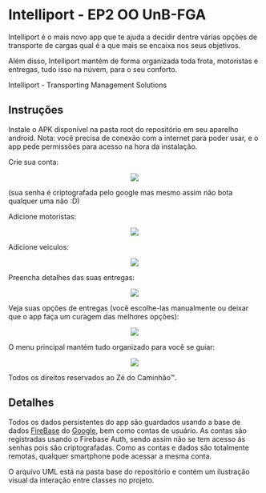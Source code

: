 # Intelliport - EP2 OO UnB-FGA

Intelliport é o mais novo app que te ajuda a decidir dentre várias opções de transporte de cargas qual é a que mais se encaixa nos seus objetivos.

Além disso, Intelliport mantém de forma organizada toda frota, motoristas e entregas, tudo isso na núvem, para o seu conforto.

Intelliport - Transporting Management Solutions

## Instruções

Instale o APK disponível na pasta root do repositório em seu aparelho android. Nota: você precisa de conexão com a internet para poder usar, e o app pede permissões para acesso na hora da instalação.

Crie sua conta:

<p align="center"> 
<img src="https://i.imgur.com/Iz342nH.jpg">
</p>

(sua senha é criptografada pelo google mas mesmo assim não bota qualquer uma não :D)

Adicione motoristas:

<p align="center"> 
<img src="https://i.imgur.com/sU4KLVV.jpg">
</p>

Adicione veiculos:

<p align="center"> 
<img src="https://i.imgur.com/M6hDFD7.jpg">
</p>

Preencha detalhes das suas entregas:

<p align="center"> 
<img src="https://i.imgur.com/FYV67iD.jpg">
</p>

Veja suas opções de entregas (você escolhe-las manualmente ou deixar que o app faça um curagem das melhores opções):

<p align="center"> 
<img src="https://i.imgur.com/OwePbZy.jpg">
</p>

O menu principal mantém tudo organizado para você se guiar:

<p align="center"> 
<img src="https://i.imgur.com/T4jnBDC.jpg">
</p>

Todos os direitos reservados ao Zé do Caminhão™.

## Detalhes

Todos os dados persistentes do app são guardados usando a base de dados [FireBase](https://firebase.google.com/) do [Google](https://www.google.com), bem como contas de usuário. As contas são registradas usando o Firebase Auth, sendo assim não se tem acesso ás senhas pois são criptografadas. Como as contas e dados são totalmente remotas, qualquer smartphone pode acessar a mesma conta.

O arquivo UML está na pasta base do repositório e contém um ilustração visual da interação entre classes no projeto.

